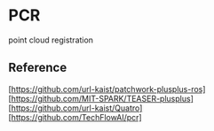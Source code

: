 # PCR
point cloud registration

## Reference
[https://github.com/url-kaist/patchwork-plusplus-ros]  
[https://github.com/MIT-SPARK/TEASER-plusplus]  
[https://github.com/url-kaist/Quatro]  
[https://github.com/TechFlowAI/pcr]  
